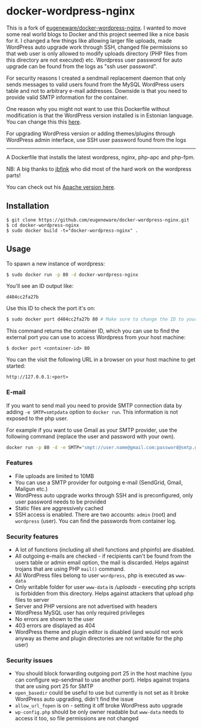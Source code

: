 # docker-wordpress-nginx

This is a fork of [eugeneware/docker-wordpress-nginx](https://github.com/eugeneware/docker-wordpress-nginx). I wanted to move some real world blogs to Docker and this project seemed like a nice basis for it. I changed a few things like allowing larger file uploads, made WordPress auto upgrade work through SSH, changed file permissions so that web user is only allowed to modify uploads directory (PHP files from this directory are not executed) etc. Wordpress user password for auto upgrade can be found from the logs as "ssh user password".

For security reasons I created a sendmail replacement daemon that only sends messages to valid users found from the MySQL WordPress users table and not to arbitrary e-mail addresses. Downside is that you need to provide valid SMTP information for the container.

One reason why you might not want to use this Dockerfile without modification is that the WordPress version installed is in Estonian language. You can change this this [here](Dockerfile#L61).

For upgrading WordPress version or adding themes/plugins through WordPress admin interface, use SSH user password found from the logs

----

A Dockerfile that installs the latest wordpress, nginx, php-apc and php-fpm.

NB: A big thanks to [jbfink](https://github.com/jbfink/docker-wordpress) who did most of the hard work on the wordpress parts!

You can check out his [Apache version here](https://github.com/jbfink/docker-wordpress).

## Installation

```
$ git clone https://github.com/eugeneware/docker-wordpress-nginx.git
$ cd docker-wordpress-nginx
$ sudo docker build -t="docker-wordpress-nginx" .
```

## Usage

To spawn a new instance of wordpress:

```bash
$ sudo docker run -p 80 -d docker-wordpress-nginx
```

You'll see an ID output like:
```
d404cc2fa27b
```

Use this ID to check the port it's on:
```bash
$ sudo docker port d404cc2fa27b 80 # Make sure to change the ID to yours!
```

This command returns the container ID, which you can use to find the external port you can use to access Wordpress from your host machine:

```
$ docker port <container-id> 80
```

You can the visit the following URL in a browser on your host machine to get started:

```
http://127.0.0.1:<port>
```

### E-mail

If you want to send mail you need to provide SMTP connection data by adding `-e SMTP=smtpdata` option to `docker run`. This information is not exposed to the php user. 

For example if you want to use Gmail as your SMTP provider, use the following command (replace the user and password with your own).

```bash
docker run -p 80 -d -e SMTP="smpt://user.name@gmail.com:password@smtp.gmail.com:587" docker-wordpress-nginx
```

### Features

  * File uploads are limited to 10MB
  * You can use a SMTP provider for outgoing e-mail (SendGrid, Gmail, Mailgun etc.)
  * WordPress auto upgrade works through SSH and is preconfigured, only user password needs to be provided
  * Static files are aggressively cached
  * SSH access is enabled. There are two accounts: `admin` (root) and `wordpress` (user). You can find the passwords from container log.

### Security features

  * A lot of functions (including all shell functions and phpinfo) are disabled.
  * All outgoing e-mails are checked - if recipients can't be found from the users table or admin email option, the mail is discarded. Helps against trojans that are using PHP `mail()` command.
  * All WordPress files belong to user `wordpress`, php is executed as `www-data`
  * Only writable folder for user `www-data` is */uploads* - executing php scripts is forbidden from this directory. Helps against attackers that upload php files to server
  * Server and PHP versions are not advertised with headers
  * WordPress MySQL user has only required privileges
  * No errors are shown to the user
  * 403 errors are displayed as 404
  * WordPress theme and plugin editor is disabled (and would not work anyway as theme and plugin directories are not writable for the php user)

### Security issues

  * You should block forwarding outgoing port 25 in the host machine (you can configure wp-sendmail to use another port). Helps against trojans that are using port 25 for SMTP
  * `open_basedir` could be useful to use but currently is not set as it broke WordPress auto upgrading, didn't find the issue
  * `allow_url_fopen` is on - setting it off broke WordPress auto upgrade
  * `wp-config.php` should be only owner readable but `www-data` needs to access it too, so file permissions are not changed
